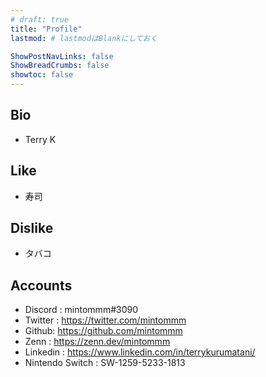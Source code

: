 ```yaml
---
# draft: true
title: "Profile"
lastmod: # lastmodはBlankにしておく

ShowPostNavLinks: false
ShowBreadCrumbs: false
showtoc: false
---
```


## Bio

- Terry K


## Like

- 寿司


## Dislike

- タバコ


## Accounts

- Discord : mintommm#3090
- Twitter : https://twitter.com/mintommm
- Github: https://github.com/mintommm
- Zenn : https://zenn.dev/mintommm
- Linkedin : https://www.linkedin.com/in/terrykurumatani/
- Nintendo Switch : SW-1259-5233-1813

<!-- 
## Presentations at Work

- [Google Cloud で機密データを適切に取り扱う方法](https://www.youtube.com/watch?v=qacxkwWSYzU) \
\- *2021-11-23 | Google Cloud  Next '21 Recap: Japan*

- Googleにおけるゼロトラストセキュリティ-BeyondCorp \
\- *2021-02-22 | IPA 産業サイバーセキュリティセンター 中核人材育成プログラム*

- [AppSheet を使ったノーコード開発で生産性を向上させる 3 つの方法](https://www.youtube.com/watch?v=SmndlUX9cTQ) \
\- *2020-07-07 | Google Cloud Next '20: OnAir*

- [G Suite で実現するクラウド時代の ID マネジメントとコンテンツ管理](https://www.youtube.com/watch?v=w63vVMVkYOI) \
\- *2019-11-21 | Cloud OnAir*

- G Suite Overview & Best Practices \
\- *2019-09-25 | Summit Osaka 2019*

- [BigQuery へのデータインポート方法](https://www.youtube.com/watch?v=hfFw7RUVlKw) \
\- *2019-03-14 | Cloud OnAir*

- GKEを使ってみたくなる5+1つの理由 \
\- *2018-10-24 | Fastly Yamagoya 2018*
-->


